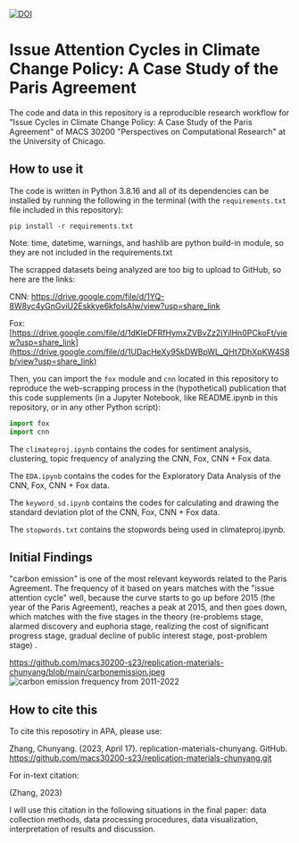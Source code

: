 
[![DOI](https://zenodo.org/badge/DOI/10.5281/zenodo.6429151.svg)](https://doi.org/10.5281/zenodo.6429151)

# Issue Attention Cycles in Climate Change Policy: A Case Study of the Paris Agreement

The code and data in this repository is a reproducible research workflow for "Issue Cycles in Climate Change Policy: A Case Study of the Paris Agreement" of MACS 30200 "Perspectives on Computational Research" at the University of Chicago.

## How to use it

The code is written in Python 3.8.16 and all of its dependencies can be installed by running the following in the terminal (with the `requirements.txt` file included in this repository):

```
pip install -r requirements.txt
```
Note: time, datetime, warnings, and hashlib are python build-in module, so they are not included in the requirements.txt

The scrapped datasets being analyzed are too big to upload to GitHub, so here are the links:

CNN: https://drive.google.com/file/d/1YQ-8W8yc4yGnGviU2Eskkye6kfoIsAlw/view?usp=share_link

Fox: [https://drive.google.com/file/d/1dKIeDFRfHymxZVBvZz2jYjlHn0PCkoFt/view?usp=share_link](https://drive.google.com/file/d/1UDacHeXy95kDWBpWL_QHt7DhXpKW4S8b/view?usp=share_link)


Then, you can import the `fox` module and `cnn` located in this repository to reproduce the web-scrapping process in the (hypothetical) publication that this code supplements (in a Jupyter Notebook, like README.ipynb in this repository, or in any other Python script): 


```python
import fox
import cnn
```


The `climateproj.ipynb` contains the codes for sentiment analysis, clustering, topic frequency of analyzing the CNN, Fox, CNN + Fox data.

The `EDA.ipynb` contains the codes for the Exploratory Data Analysis of the CNN, Fox, CNN + Fox data.

The `keyword_sd.ipynb` contains the codes for calculating and drawing the standard deviation plot of the CNN, Fox, CNN + Fox data.

The `stopwords.txt` contains the stopwords being used in climateproj.ipynb. 

## Initial Findings

"carbon emission" is one of the most relevant keywords related to the Paris Agreement. The frequency of it based on years matches with the "issue attention cycle" well, because the curve starts to go up before 2015 (the year of the Paris Agreement), reaches a peak at 2015, and then goes down, which matches with the five stages in the theory (re-problems stage, alarmed discovery and euphoria stage, realizing the cost of significant progress stage, gradual decline of public interest stage, post-problem stage) . 

https://github.com/macs30200-s23/replication-materials-chunyang/blob/main/carbonemission.jpeg
![carbon emission frequency from 2011-2022](https://github.com/macs30200-s23/replication-materials-chunyang/blob/main/carbonemission.jpeg)

## How to cite this

To cite this reposotiry in APA, please use:

Zhang, Chunyang. (2023, April 17). replication-materials-chunyang. GitHub. https://github.com/macs30200-s23/replication-materials-chunyang.git

For in-text citation:

(Zhang, 2023)

I will use this citation in the following situations in the final paper: data collection methods, data processing procedures, data visualization, interpretation of results and discussion.

